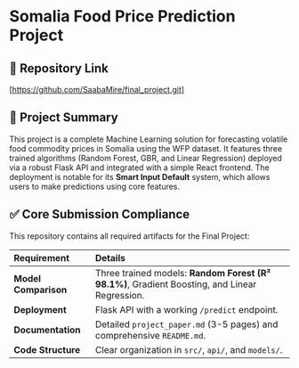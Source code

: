 # Somalia Food Price Prediction Project

## 🔗 Repository Link

[https://github.com/SaabaMire/final_project.git]

## 📝 Project Summary 
This project is a complete Machine Learning solution for forecasting volatile food commodity prices in Somalia using the WFP dataset. It features three trained algorithms (Random Forest, GBR, and Linear Regression) deployed via a robust Flask API and integrated with a simple React frontend. The deployment is notable for its **Smart Input Default** system, which allows users to make predictions using  core features.

## ✅ Core Submission Compliance

This repository contains all required artifacts for the Final Project:

| Requirement | Details |
| :--- | :--- |
| **Model Comparison** | Three trained models: **Random Forest (R² 98.1%)**, Gradient Boosting, and Linear Regression. |
| **Deployment** | Flask API with a working `/predict` endpoint. |
| **Documentation** | Detailed `project_paper.md` (3-5 pages) and comprehensive `README.md`. |
| **Code Structure** | Clear organization in `src/`, `api/`, and `models/`. |